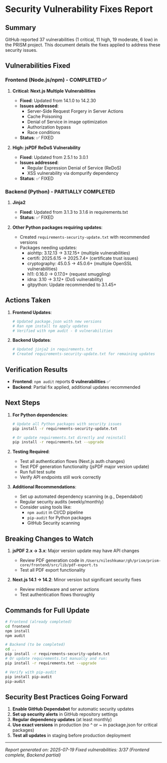 # Security Vulnerability Fixes Report

## Summary

GitHub reported 37 vulnerabilities (1 critical, 11 high, 19 moderate, 6 low) in the PRISM project. This document details the fixes applied to address these security issues.

## Vulnerabilities Fixed

### Frontend (Node.js/npm) - COMPLETED ✅

1. **Critical: Next.js Multiple Vulnerabilities**
   - **Fixed**: Updated from 14.1.0 to 14.2.30
   - **Issues addressed**: 
     - Server-Side Request Forgery in Server Actions
     - Cache Poisoning
     - Denial of Service in image optimization
     - Authorization bypass
     - Race conditions
   - **Status**: ✅ FIXED

2. **High: jsPDF ReDoS Vulnerability**
   - **Fixed**: Updated from 2.5.1 to 3.0.1
   - **Issues addressed**:
     - Regular Expression Denial of Service (ReDoS)
     - XSS vulnerability via dompurify dependency
   - **Status**: ✅ FIXED

### Backend (Python) - PARTIALLY COMPLETED

1. **Jinja2** 
   - **Fixed**: Updated from 3.1.3 to 3.1.6 in requirements.txt
   - **Status**: ✅ FIXED

2. **Other Python packages requiring updates**:
   - Created `requirements-security-update.txt` with recommended versions
   - Packages needing updates:
     - aiohttp: 3.12.13 → 3.12.15+ (multiple vulnerabilities)
     - certifi: 2025.6.15 → 2025.7.4+ (certificate trust issues)
     - cryptography: 45.0.5 → 45.0.6+ (multiple OpenSSL vulnerabilities)
     - h11: 0.16.0 → 0.17.0+ (request smuggling)
     - idna: 3.10 → 3.12+ (DoS vulnerability)
     - gitpython: Update recommended to 3.1.45+

## Actions Taken

1. **Frontend Updates**:
   ```bash
   # Updated package.json with new versions
   # Ran npm install to apply updates
   # Verified with npm audit - 0 vulnerabilities
   ```

2. **Backend Updates**:
   ```bash
   # Updated jinja2 in requirements.txt
   # Created requirements-security-update.txt for remaining updates
   ```

## Verification Results

- **Frontend**: `npm audit` reports **0 vulnerabilities** ✅
- **Backend**: Partial fix applied, additional updates recommended

## Next Steps

1. **For Python dependencies**:
   ```bash
   # Update all Python packages with security issues
   pip install -r requirements-security-update.txt
   
   # Or update requirements.txt directly and reinstall
   pip install -r requirements.txt --upgrade
   ```

2. **Testing Required**:
   - Test all authentication flows (Next.js auth changes)
   - Test PDF generation functionality (jsPDF major version update)
   - Run full test suite
   - Verify API endpoints still work correctly

3. **Additional Recommendations**:
   - Set up automated dependency scanning (e.g., Dependabot)
   - Regular security audits (weekly/monthly)
   - Consider using tools like:
     - `npm audit` in CI/CD pipeline
     - `pip-audit` for Python packages
     - GitHub Security scanning

## Breaking Changes to Watch

1. **jsPDF 2.x → 3.x**: Major version update may have API changes
   - Review PDF generation code in `/Users/nileshkumar/gh/prism/prism-core/frontend/src/lib/pdf-export.ts`
   - Test all PDF export functionality

2. **Next.js 14.1 → 14.2**: Minor version but significant security fixes
   - Review middleware and server actions
   - Test authentication flows thoroughly

## Commands for Full Update

```bash
# Frontend (already completed)
cd frontend
npm install
npm audit

# Backend (to be completed)
cd ..
pip install -r requirements-security-update.txt
# Or update requirements.txt manually and run:
pip install -r requirements.txt --upgrade

# Verify with pip-audit
pip install pip-audit
pip-audit
```

## Security Best Practices Going Forward

1. **Enable GitHub Dependabot** for automatic security updates
2. **Set up security alerts** in GitHub repository settings
3. **Regular dependency updates** (at least monthly)
4. **Use exact versions** in production (no ^ or ~ in package.json for critical packages)
5. **Test all updates** in staging before production deployment

---

*Report generated on: 2025-07-19*
*Fixed vulnerabilities: 3/37 (Frontend complete, Backend partial)*